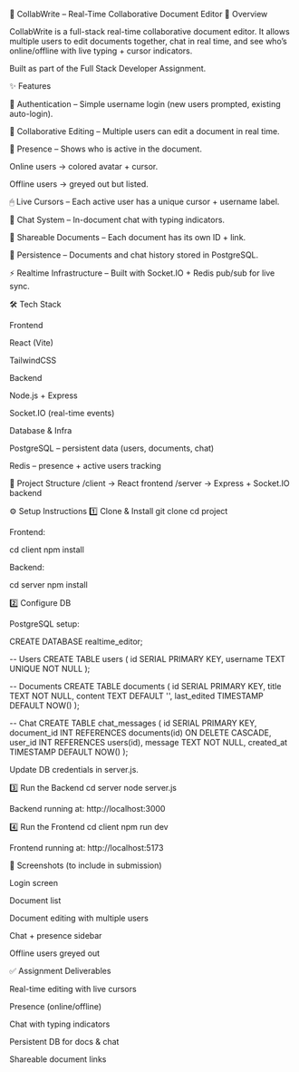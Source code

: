 📄 CollabWrite – Real-Time Collaborative Document Editor
🚀 Overview

CollabWrite is a full-stack real-time collaborative document editor.
It allows multiple users to edit documents together, chat in real time, and see who’s online/offline with live typing + cursor indicators.

Built as part of the Full Stack Developer Assignment.

✨ Features

🔑 Authentication – Simple username login (new users prompted, existing auto-login).

📝 Collaborative Editing – Multiple users can edit a document in real time.

📌 Presence – Shows who is active in the document.

Online users → colored avatar + cursor.

Offline users → greyed out but listed.

🖱 Live Cursors – Each active user has a unique cursor + username label.

💬 Chat System – In-document chat with typing indicators.

🔗 Shareable Documents – Each document has its own ID + link.

💾 Persistence – Documents and chat history stored in PostgreSQL.

⚡ Realtime Infrastructure – Built with Socket.IO + Redis pub/sub for live sync.

🛠 Tech Stack

Frontend

React (Vite)

TailwindCSS

Backend

Node.js + Express

Socket.IO (real-time events)

Database & Infra

PostgreSQL – persistent data (users, documents, chat)

Redis – presence + active users tracking

📂 Project Structure
/client   → React frontend
/server   → Express + Socket.IO backend

⚙️ Setup Instructions
1️⃣ Clone & Install
git clone <your-repo-url>
cd project


Frontend:

cd client
npm install


Backend:

cd server
npm install

2️⃣ Configure DB

PostgreSQL setup:

CREATE DATABASE realtime_editor;

-- Users
CREATE TABLE users (
  id SERIAL PRIMARY KEY,
  username TEXT UNIQUE NOT NULL
);

-- Documents
CREATE TABLE documents (
  id SERIAL PRIMARY KEY,
  title TEXT NOT NULL,
  content TEXT DEFAULT '',
  last_edited TIMESTAMP DEFAULT NOW()
);

-- Chat
CREATE TABLE chat_messages (
  id SERIAL PRIMARY KEY,
  document_id INT REFERENCES documents(id) ON DELETE CASCADE,
  user_id INT REFERENCES users(id),
  message TEXT NOT NULL,
  created_at TIMESTAMP DEFAULT NOW()
);


Update DB credentials in server.js.

3️⃣ Run the Backend
cd server
node server.js


Backend running at: http://localhost:3000

4️⃣ Run the Frontend
cd client
npm run dev


Frontend running at: http://localhost:5173

📸 Screenshots (to include in submission)

Login screen

Document list

Document editing with multiple users

Chat + presence sidebar

Offline users greyed out

✅ Assignment Deliverables

Real-time editing with live cursors

Presence (online/offline)

Chat with typing indicators

Persistent DB for docs & chat

Shareable document links